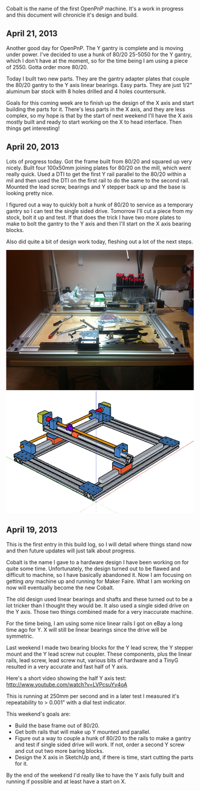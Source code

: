 Cobalt is the name of the first OpenPnP machine. It's a work in progress and this document will chronicle it's design and build.

## April 21, 2013

Another good day for OpenPnP. The Y gantry is complete and is moving under power. I've decided to use a hunk of 80/20 25-5050 for the Y gantry, which I don't have at the moment, so for the time being I am using a piece of 2550. Gotta order more 80/20.

Today I built two new parts. They are the gantry adapter plates that couple the 80/20 gantry to the Y axis linear bearings. Easy parts. They are just 1/2" aluminum bar stock with 8 holes drilled and 4 holes countersunk.

Goals for this coming week are to finish up the design of the X axis and start building the parts for it. There's less parts in the X axis, and they are less complex, so my hope is that by the start of next weekend I'll have the X axis mostly built and ready to start working on the X to head interface. Then things get interesting!

## April 20, 2013

Lots of progress today. Got the frame built from 80/20 and squared up very nicely. Built four 100x50mm joining plates for 80/20 on the mill, which went really quick. Used a DTI to get the first Y rail parallel to the 80/20 within a mil and then used the DTI on the first rail to do the same to the second rail. Mounted the lead screw, bearings and Y stepper back up and the base is looking pretty nice.

I figured out a way to quickly bolt a hunk of 80/20 to service as a temporary gantry so I can test the single sided drive. Tomorrow I'll cut a piece from my stock, bolt it up and test. If that does the trick I have two more plates to make to bolt the gantry to the Y axis and then I'll start on the X axis bearing blocks.

Also did quite a bit of design work today, fleshing out a lot of the next steps.

![](images/2013-04-21-00.png)
![](images/2013-04-21-01.png)

## April 19, 2013

This is the first entry in this build log, so I will detail where things stand now and then future updates will just talk about progress.

Cobalt is the name I gave to a hardware design I have been working on for quite some time. Unfortunately, the design turned out to be flawed and difficult to machine, so I have basically abandoned it. Now I am focusing on getting *any* machine up and running for Maker Faire. What I am working on now will eventually become the new Cobalt.

The old design used linear bearings and shafts and these turned out to be a lot tricker than I thought they would be. It also used a single sided drive on the Y axis. Those two things combined made for a very inaccurate machine.

For the time being, I am using some nice linear rails I got on eBay a long time ago for Y. X will still be linear bearings since the drive will be symmetric.

Last weekend I made two bearing blocks for the Y lead screw, the Y stepper mount and the Y lead screw nut coupler. These components, plus the linear rails, lead screw, lead screw nut, various bits of hardware and a TinyG resulted in a very accurate and fast half of Y axis. 

Here's a short video showing the half Y axis test: http://www.youtube.com/watch?v=LVPcsuYy4oA

This is running at 250mm per second and in a later test I measured it's repeatability to > 0.001" with a dial test indicator.

This weekend's goals are:

* Build the base frame out of 80/20.
* Get both rails that will make up Y mounted and parallel.
* Figure out a way to couple a hunk of 80/20 to the rails to make a gantry and test if single sided drive will work. If not, order a second Y screw and cut out two more baring blocks.
* Design the X axis in SketchUp and, if there is time, start cutting the parts for it.

By the end of the weekend I'd really like to have the Y axis fully built and running if possible and at least have a start on X.
